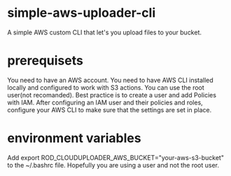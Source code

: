 # simple-aws-uploader-cli
A simple AWS custom CLI that let's you upload files to your bucket.
# prerequisets
You need to have an AWS account.
You need to have AWS CLI installed locally and configured to work with S3 actions.
You can use the root user(not recomanded).
Best practice is to create a user and add Policies with IAM.
After configuring an IAM user and their policies and roles, configure your AWS CLI to make sure that the settings are set in place.
# environment variables
Add export ROD_CLOUDUPLOADER_AWS_BUCKET="your-aws-s3-bucket" to the ~/.bashrc file.
Hopefully you are using a user and not the root user.
